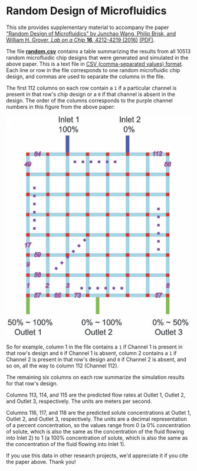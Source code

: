 # Random Design of Microfluidics

This site provides supplementary material to accompany the paper ["Random Design of Microfluidics" by Junchao Wang, Philip Brisk, and William H. Grover, *Lab on a Chip* **16**, 4212-4219 (2016)](https://pubs.rsc.org/en/content/articlelanding/2016/lc/c6lc00758a) [(PDF)](https://groverlab.org/assets/random-microfluidics.pdf).

The file [**random.csv**](random.csv) contains a table summarizing the results from all 10513 random microfluidic chip designs that were generated and simulated in the above paper.  This is a text file in [CSV (comma-separated values) format](https://en.wikipedia.org/wiki/Comma-separated_values).  Each line or row in the file corresponds to one random microfluidic chip design, and commas are used to separate the columns in the file.

The first 112 columns on each row contain a `1` if a particular channel is present in that row's chip design or a `0` if that channel is absent in the design.  The order of the columns corresponds to the purple channel numbers in this figure from the above paper:

<div style="text-align: center;">
<img src="channel-numbers.png">
</div>

So for example, column 1 in the file contains a `1` if Channel 1 is present in that row's design and `0` if Channel 1 is absent, column 2 contains a `1` if Channel 2 is present in that row's design and `0` if Channel 2 is absent, and so on, all the way to column 112 (Channel 112).

The remaining six columns on each row summarize the simulation results for that row's design.

Columns 113, 114, and 115 are the predicted flow rates at Outlet 1, Outlet 2, and Outlet 3, respectively.  The units are meters per second.

Columns 116, 117, and 118 are the predicted solute concentrations at Outlet 1, Outlet 2, and Outlet 3, respectively.  The units are a decimal representation of a percent concentration, so the values range from 0 (a 0% concentration of solute, which is also the same as the concentration of the fluid flowing into Inlet 2) to 1 (a 100% concentration of solute, which is also the same as the concentration of the fluid flowing into Inlet 1).

If you use this data in other research projects, we'd appreciate it if you cite the paper above.  Thank you!